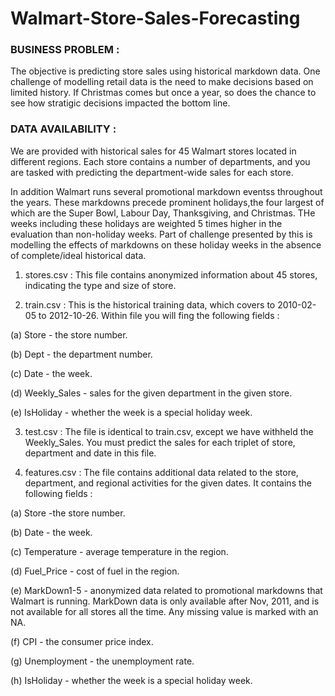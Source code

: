 # Walmart-Store-Sales-Forecasting

### BUSINESS PROBLEM :

The objective is predicting store sales using historical markdown data. One challenge of modelling retail data is the need to make decisions based on limited history. If Christmas comes but once a year, so does the chance to see how stratigic decisions impacted the bottom line.

### DATA AVAILABILITY :

We are provided with historical sales for 45 Walmart stores located in different regions. Each store contains a number of departments, and you are tasked with predicting the department-wide sales for each store.

In addition Walmart runs several promotional markdown eventss throughout the years. These markdowns precede prominent holidays,the four largest of which are the Super Bowl, Labour Day, Thanksgiving, and Christmas. THe weeks including these holidays are weighted 5 times higher in the evaluation than non-holiday weeks. Part of challenge presented by this is modelling the effects of markdowns on these holiday weeks in the absence of complete/ideal historical data.

1) stores.csv : This file contains anonymized information about 45 stores, indicating the type and size of store.

2) train.csv : This is the historical training data, which covers to 2010-02-05 to 2012-10-26. Within file you will fing the following      fields :

 (a) Store - the store number.

 (b) Dept - the department number.

 (c) Date - the week.

 (d) Weekly_Sales - sales for the given department in the given store.

 (e) IsHoliday - whether the week is a special holiday week.

3) test.csv : The file is identical to train.csv, except we have withheld the Weekly_Sales. You must predict the sales for each triplet    of store, department and date in this file.

4) features.csv : The file contains additional data related to the store, department, and regional activities for the given dates. It      contains the following fields :

  (a) Store -the store number.

  (b) Date - the week.

  (c) Temperature - average temperature in the region.

  (d) Fuel_Price - cost of fuel in the region.

  (e) MarkDown1-5 - anonymized data related to promotional markdowns that Walmart is running. MarkDown data is only available after Nov,      2011, and is not available for all stores all the time. Any missing value is marked with an NA.

  (f) CPI - the consumer price index.

  (g) Unemployment - the unemployment rate.

  (h) IsHoliday - whether the week is a special holiday week.
